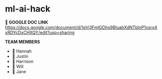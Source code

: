 # ml-ai-hack

**🔗 GOOGLE DOC LINK** https://docs.google.com/document/d/1pVj3FmlGDhs9BIuabXdNTblnP1vsrx4xRDYcDxCHXQY/edit?usp=sharing

**TEAM MEMBERS**
- 🐸 Hannah
- 🦄 Justin
- 🐠 Harrison
- 🐯 Will
- 🐙 Jane
